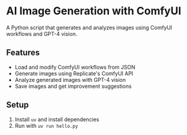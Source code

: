 # AI Image Generation with ComfyUI

A Python script that generates and analyzes images using ComfyUI workflows and GPT-4 vision.

## Features

- Load and modify ComfyUI workflows from JSON
- Generate images using Replicate's ComfyUI API
- Analyze generated images with GPT-4 vision
- Save images and get improvement suggestions

## Setup

1. Install `uv` and install dependencies
2. Run with `uv run hello.py`
